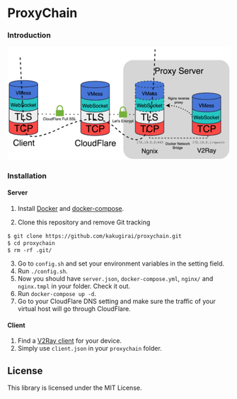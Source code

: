# ProxyChain

### Introduction
![topo](model.png)

### Installation

#### Server

1. Install [Docker](http://lmgtfy.com/?q=how+to+install+docker) and [docker-compose](http://lmgtfy.com/?q=how+to+install+docker-compose).

2. Clone this repository and remove Git tracking

```
$ git clone https://github.com/kakugirai/proxychain.git
$ cd proxychain
$ rm -rf .git/
```

3. Go to `config.sh` and set your environment variables in the setting field.
4. Run `./config.sh`.
5. Now you should have `server.json`, `docker-compose.yml`, `nginx/` and `nginx.tmpl` in your folder. Check it out.
6. Run `docker-compose up -d`.
7. Go to your CloudFlare DNS setting and make sure the traffic of your virtual host will go through CloudFlare.

#### Client

1. Find a [V2Ray client](https://www.v2ray.com/en/ui_client/) for your device.
2. Simply use `client.json` in your `proxychain` folder.

## License
This library is licensed under the MIT License.
